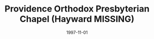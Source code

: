 ---
date: &id001 1997-11-01
end_date: null
location:
  address: null
  city: Hayward
  state: MISSING
minister:
- end: 2005-01-01
  name: Charles McIlhenny
  start: 1997-01-01
  type: pastor
ministers:
- Charles McIlhenny
name: Providence Orthodox Presbyterian Chapel
names:
- end: 2008-02-29
  name: Providence Orthodox Presbyterian Chapel
  start: 1997-11-01
origination_date: *id001
raw_data: "AR\nHayward\nProvidence Orthodox Presbyterian Chapel  (November 1,\
  \ 1997\u2013February 29, 2008)\nPastor: Charles McIlhenny, 1997\u20132005"
received_from: MISSING
states:
- MISSING
status:
  active: false
  end_date: 2008-02-29
  reason: null
  received_from: null
  withdrawal_to: null
title: Providence Orthodox Presbyterian Chapel (Hayward MISSING)

---